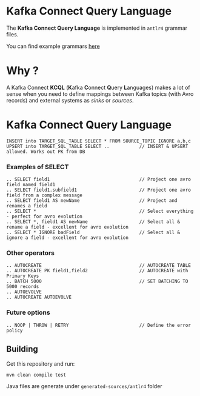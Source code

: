 # Kafka Connect Query Language

The **Kafka Connect Query Language** is implemented in `antlr4` grammar files.

You can find example grammars <a href="https://github.com/antlr/grammars-v4">here</a>

# Why ?

A Kafka Connect **KCQL** (**K**afka **C**onnect **Q**uery **L**anguages) makes a lot of sense when you need to define mappings between 
Kafka topics (with Avro records) and external systems as _sinks_ or _sources_. 

# Kafka Connect Query Language 

    INSERT into TARGET_SQL_TABLE SELECT * FROM SOURCE_TOPIC IGNORE a,b,c
    UPSERT into TARGET_SQL_TABLE SELECT ..           // INSERT & UPSERT allowed. Works out PK from DB

### Examples of SELECT

    .. SELECT field1                                 // Project one avro field named field1
    .. SELECT field1.subfield1                       // Project one avro field from a complex message
    .. SELECT field1 AS newName                      // Project and renames a field
    .. SELECT *                                      // Select everything - perfect for avro evolution
    .. SELECT *, field1 AS newName                   // Select all & rename a field - excellent for avro evolution
    .. SELECT * IGNORE badField                      // Select all & ignore a field - excellent for avro evolution

### Other operators

    .. AUTOCREATE                                    // AUTOCREATE TABLE
    .. AUTOCREATE PK field1,field2                   // AUTOCREATE with Primary Keys
    .. BATCH 5000                                    // SET BATCHING TO 5000 records
    .. AUTOEVOLVE
    .. AUTOCREATE AUTOEVOLVE

### Future options

    .. NOOP | THROW | RETRY                          // Define the error policy 
    
## Building

Get this repository and run:

    mvn clean compile test

Java files are generate under `generated-sources/antlr4` folder
